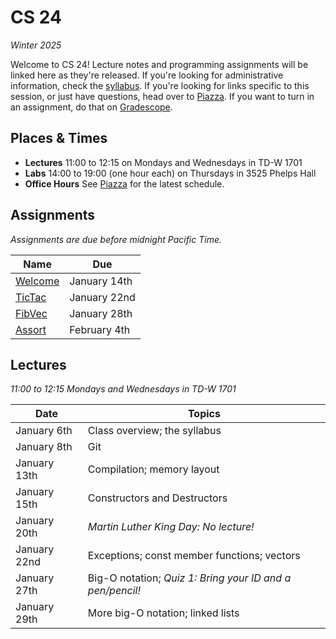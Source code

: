 # CS 24
_Winter 2025_

Welcome to CS 24!  Lecture notes and programming assignments will be linked here
as they're released. If you're looking for administrative information, check the
[syllabus](Syllabus.md).  If you're looking for  links specific to this session,
or just have questions, head over to [Piazza][piazza]. If you want to turn in an
assignment, do that on [Gradescope][gradescope].


## Places & Times

- **Lectures**  11:00 to 12:15 on Mondays and Wednesdays in TD-W 1701
- **Labs**  14:00 to 19:00 (one hour each) on Thursdays in 3525 Phelps Hall
- **Office Hours**  See [Piazza][class-links] for the latest schedule.


## Assignments

_Assignments are due before midnight Pacific Time._

| Name                    | Due
|-------------------------|-----
| [Welcome](labs/welcome) | January 14th
| [TicTac](labs/tictac)   | January 22nd
| [FibVec](labs/fibvec)   | January 28th
| [Assort](labs/assort)   | February 4th


## Lectures

_11:00 to 12:15 Mondays and Wednesdays in TD-W 1701_

| Date          | Topics
|---------------|--------
| January   6th | Class overview; the syllabus
| January   8th | Git
| January  13th | Compilation; memory layout
| January  15th | Constructors and Destructors
| January  20th | _Martin Luther King Day: No lecture!_
| January  22nd | Exceptions; const member functions; vectors
| January  27th | Big-O notation; _Quiz 1: Bring your ID and a pen/pencil!_
| January  29th | More big-O notation; linked lists


[piazza]: https://piazza.com/ucsb/winter2025/cs24
[class-links]: https://piazza.com/class/m5hq4e0vdcu42s/post/6
[gradescope]: https://www.gradescope.com/courses/937951
